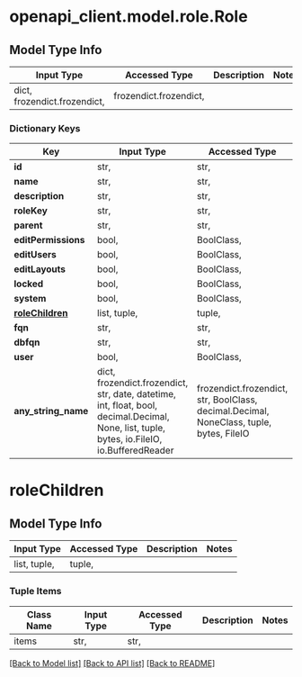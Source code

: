 # openapi_client.model.role.Role

## Model Type Info
Input Type | Accessed Type | Description | Notes
------------ | ------------- | ------------- | -------------
dict, frozendict.frozendict,  | frozendict.frozendict,  |  | 

### Dictionary Keys
Key | Input Type | Accessed Type | Description | Notes
------------ | ------------- | ------------- | ------------- | -------------
**id** | str,  | str,  |  | [optional] 
**name** | str,  | str,  |  | [optional] 
**description** | str,  | str,  |  | [optional] 
**roleKey** | str,  | str,  |  | [optional] 
**parent** | str,  | str,  |  | [optional] 
**editPermissions** | bool,  | BoolClass,  |  | [optional] 
**editUsers** | bool,  | BoolClass,  |  | [optional] 
**editLayouts** | bool,  | BoolClass,  |  | [optional] 
**locked** | bool,  | BoolClass,  |  | [optional] 
**system** | bool,  | BoolClass,  |  | [optional] 
**[roleChildren](#roleChildren)** | list, tuple,  | tuple,  |  | [optional] 
**fqn** | str,  | str,  |  | [optional] 
**dbfqn** | str,  | str,  |  | [optional] 
**user** | bool,  | BoolClass,  |  | [optional] 
**any_string_name** | dict, frozendict.frozendict, str, date, datetime, int, float, bool, decimal.Decimal, None, list, tuple, bytes, io.FileIO, io.BufferedReader | frozendict.frozendict, str, BoolClass, decimal.Decimal, NoneClass, tuple, bytes, FileIO | any string name can be used but the value must be the correct type | [optional]

# roleChildren

## Model Type Info
Input Type | Accessed Type | Description | Notes
------------ | ------------- | ------------- | -------------
list, tuple,  | tuple,  |  | 

### Tuple Items
Class Name | Input Type | Accessed Type | Description | Notes
------------- | ------------- | ------------- | ------------- | -------------
items | str,  | str,  |  | 

[[Back to Model list]](../../README.md#documentation-for-models) [[Back to API list]](../../README.md#documentation-for-api-endpoints) [[Back to README]](../../README.md)

